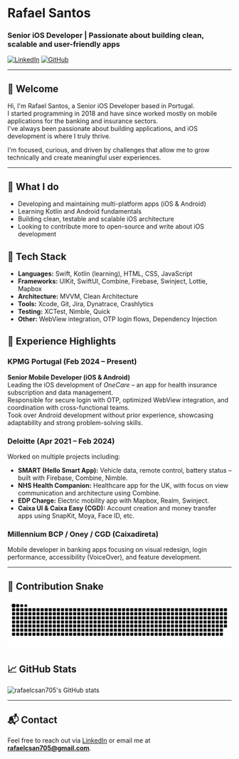 # Rafael Santos

### Senior iOS Developer | Passionate about building clean, scalable and user-friendly apps

[![LinkedIn](https://img.shields.io/badge/-rafaelcsantos-blue?style=flat-square&logo=linkedin&logoColor=white&link=https://www.linkedin.com/in/rafaelcsantos/)](https://www.linkedin.com/in/rafaelcsantos/)
[![GitHub](https://img.shields.io/badge/GitHub-@rafaelcsan705-181717?style=flat-square&logo=github)](https://github.com/rafaelcsan705)

---

## 👋 Welcome

Hi, I'm Rafael Santos, a Senior iOS Developer based in Portugal.  
I started programming in 2018 and have since worked mostly on mobile applications for the banking and insurance sectors.  
I've always been passionate about building applications, and iOS development is where I truly thrive.

I'm focused, curious, and driven by challenges that allow me to grow technically and create meaningful user experiences.

---

## 🚀 What I do

- Developing and maintaining multi-platform apps (iOS & Android)
- Learning Kotlin and Android fundamentals
- Building clean, testable and scalable iOS architecture
- Looking to contribute more to open-source and write about iOS development

## 🔧 Tech Stack

- **Languages:** Swift, Kotlin (learning), HTML, CSS, JavaScript
- **Frameworks:** UIKit, SwiftUI, Combine, Firebase, Swinject, Lottie, Mapbox
- **Architecture:** MVVM, Clean Architecture
- **Tools:** Xcode, Git, Jira, Dynatrace, Crashlytics
- **Testing:** XCTest, Nimble, Quick
- **Other:** WebView integration, OTP login flows, Dependency Injection

## 🧪 Experience Highlights

### **KPMG Portugal** (Feb 2024 – Present)  
**Senior Mobile Developer (iOS & Android)**  
Leading the iOS development of *OneCare* – an app for health insurance subscription and data management.  
Responsible for secure login with OTP, optimized WebView integration, and coordination with cross-functional teams.  
Took over Android development without prior experience, showcasing adaptability and strong problem-solving skills.

### **Deloitte** (Apr 2021 – Feb 2024)  
Worked on multiple projects including:

- **SMART (Hello Smart App):** Vehicle data, remote control, battery status – built with Firebase, Combine, Nimble.
- **NHS Health Companion:** Healthcare app for the UK, with focus on view communication and architecture using Combine.
- **EDP Charge:** Electric mobility app with Mapbox, Realm, Swinject.
- **Caixa UI & Caixa Easy (CGD):** Account creation and money transfer apps using SnapKit, Moya, Face ID, etc.

### **Millennium BCP / Oney / CGD (Caixadireta)**  
Mobile developer in banking apps focusing on visual redesign, login performance, accessibility (VoiceOver), and feature development.

---

## 🐍 Contribution Snake
![snake gif](https://github.com/rafaelcsan705/rafaelcsan705/blob/main/dist/github-snake-dark.svg)


## 📈 GitHub Stats

![rafaelcsan705's GitHub stats](https://github-readme-stats.vercel.app/api?username=rafaelcsan705&show_icons=true&theme=transparent)

---

## 📬 Contact

Feel free to reach out via [LinkedIn](https://www.linkedin.com/in/rafaelcsantos) or email me at **rafaelcsan705@gmail.com**.

